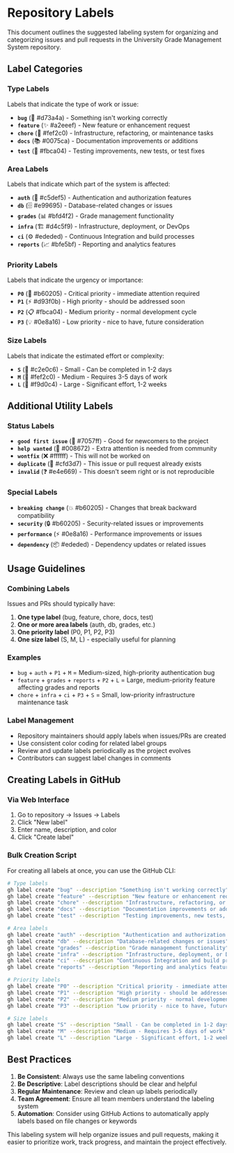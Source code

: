 # Repository Labels

This document outlines the suggested labeling system for organizing and categorizing issues and pull requests in the University Grade Management System repository.

## Label Categories

### Type Labels
Labels that indicate the type of work or issue:

- **`bug`** (🐛 #d73a4a) - Something isn't working correctly
- **`feature`** (✨ #a2eeef) - New feature or enhancement request
- **`chore`** (🔧 #fef2c0) - Infrastructure, refactoring, or maintenance tasks
- **`docs`** (📚 #0075ca) - Documentation improvements or additions
- **`test`** (🧪 #fbca04) - Testing improvements, new tests, or test fixes

### Area Labels
Labels that indicate which part of the system is affected:

- **`auth`** (🔐 #c5def5) - Authentication and authorization features
- **`db`** (🗄️ #e99695) - Database-related changes or issues
- **`grades`** (📊 #bfd4f2) - Grade management functionality
- **`infra`** (🏗️ #d4c5f9) - Infrastructure, deployment, or DevOps
- **`ci`** (⚙️ #ededed) - Continuous Integration and build processes
- **`reports`** (📈 #bfe5bf) - Reporting and analytics features

### Priority Labels
Labels that indicate the urgency or importance:

- **`P0`** (🚨 #b60205) - Critical priority - immediate attention required
- **`P1`** (⚡ #d93f0b) - High priority - should be addressed soon
- **`P2`** (📋 #fbca04) - Medium priority - normal development cycle
- **`P3`** (💡 #0e8a16) - Low priority - nice to have, future consideration

### Size Labels
Labels that indicate the estimated effort or complexity:

- **`S`** (🔹 #c2e0c6) - Small - Can be completed in 1-2 days
- **`M`** (🔸 #fef2c0) - Medium - Requires 3-5 days of work
- **`L`** (🔶 #f9d0c4) - Large - Significant effort, 1-2 weeks

## Additional Utility Labels

### Status Labels
- **`good first issue`** (👋 #7057ff) - Good for newcomers to the project
- **`help wanted`** (🙋 #008672) - Extra attention is needed from community
- **`wontfix`** (❌ #ffffff) - This will not be worked on
- **`duplicate`** (👥 #cfd3d7) - This issue or pull request already exists
- **`invalid`** (❓ #e4e669) - This doesn't seem right or is not reproducible

### Special Labels
- **`breaking change`** (💥 #b60205) - Changes that break backward compatibility
- **`security`** (🔒 #b60205) - Security-related issues or improvements
- **`performance`** (⚡ #0e8a16) - Performance improvements or issues
- **`dependency`** (📦 #ededed) - Dependency updates or related issues

## Usage Guidelines

### Combining Labels
Issues and PRs should typically have:
1. **One type label** (bug, feature, chore, docs, test)
2. **One or more area labels** (auth, db, grades, etc.)
3. **One priority label** (P0, P1, P2, P3)
4. **One size label** (S, M, L) - especially useful for planning

### Examples
- `bug` + `auth` + `P1` + `M` = Medium-sized, high-priority authentication bug
- `feature` + `grades` + `reports` + `P2` + `L` = Large, medium-priority feature affecting grades and reports
- `chore` + `infra` + `ci` + `P3` + `S` = Small, low-priority infrastructure maintenance task

### Label Management
- Repository maintainers should apply labels when issues/PRs are created
- Use consistent color coding for related label groups
- Review and update labels periodically as the project evolves
- Contributors can suggest label changes in comments

## Creating Labels in GitHub

### Via Web Interface
1. Go to repository → Issues → Labels
2. Click "New label"
3. Enter name, description, and color
4. Click "Create label"

### Bulk Creation Script
For creating all labels at once, you can use the GitHub CLI:

```bash
# Type labels
gh label create "bug" --description "Something isn't working correctly" --color "d73a4a"
gh label create "feature" --description "New feature or enhancement request" --color "a2eeef"
gh label create "chore" --description "Infrastructure, refactoring, or maintenance tasks" --color "fef2c0"
gh label create "docs" --description "Documentation improvements or additions" --color "0075ca"
gh label create "test" --description "Testing improvements, new tests, or test fixes" --color "fbca04"

# Area labels
gh label create "auth" --description "Authentication and authorization features" --color "c5def5"
gh label create "db" --description "Database-related changes or issues" --color "e99695"
gh label create "grades" --description "Grade management functionality" --color "bfd4f2"
gh label create "infra" --description "Infrastructure, deployment, or DevOps" --color "d4c5f9"
gh label create "ci" --description "Continuous Integration and build processes" --color "ededed"
gh label create "reports" --description "Reporting and analytics features" --color "bfe5bf"

# Priority labels
gh label create "P0" --description "Critical priority - immediate attention required" --color "b60205"
gh label create "P1" --description "High priority - should be addressed soon" --color "d93f0b"
gh label create "P2" --description "Medium priority - normal development cycle" --color "fbca04"
gh label create "P3" --description "Low priority - nice to have, future consideration" --color "0e8a16"

# Size labels
gh label create "S" --description "Small - Can be completed in 1-2 days" --color "c2e0c6"
gh label create "M" --description "Medium - Requires 3-5 days of work" --color "fef2c0"
gh label create "L" --description "Large - Significant effort, 1-2 weeks" --color "f9d0c4"
```

## Best Practices

1. **Be Consistent**: Always use the same labeling conventions
2. **Be Descriptive**: Label descriptions should be clear and helpful
3. **Regular Maintenance**: Review and clean up labels periodically
4. **Team Agreement**: Ensure all team members understand the labeling system
5. **Automation**: Consider using GitHub Actions to automatically apply labels based on file changes or keywords

This labeling system will help organize issues and pull requests, making it easier to prioritize work, track progress, and maintain the project effectively.